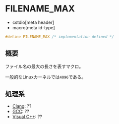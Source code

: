 # FILENAME_MAX
* cstdio[meta header]
* macro[meta id-type]

```cpp
#define FILENAME_MAX /* implementation defined */
```

## 概要
ファイル名の最大の長さを表すマクロ。

一般的なLinuxカーネルでは`4096`である。

## 処理系

- [Clang](/implementation.md#clang): ??
- [GCC](/implementation.md#gcc): ??
- [Visual C++](/implementation.md#visual_cpp): ??
